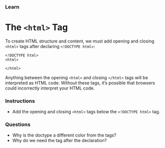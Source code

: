 ### Learn
# The `<html>` Tag
To create HTML structure and content, we must add opening and closing `<html>` tags after declaring `<!DOCTYPE html>`:

```
<!DOCTYPE html>
<html>

</html>
```

Anything between the opening `<html>` and closing `</html>` tags will be interpreted as HTML code. Without these tags, it’s possible that browsers could incorrectly interpret your HTML code.


### Instructions
* Add the opening and closing `<html>` tags below the `<!DOCTYPE html>` tag.

### Questions
* Why is the doctype a different color from the tags?
* Why do we need the tag after the declaration?